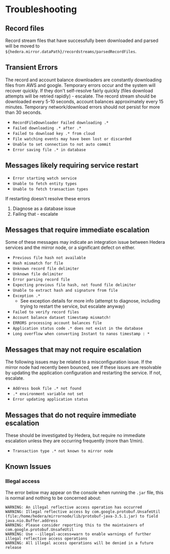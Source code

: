 # Troubleshooting

## Record files

Record stream files that have successfully been downloaded and parsed will be moved to `${hedera.mirror.dataPath}/recordstreams/parsedRecordFiles`.

## Transient Errors

The record and account balance downloaders are constantly downloading files from AWS and google.
Temporary errors occur and the system will recover quickly.
If they don't self-resolve fairly quickly (files download attempts will be retried rapidly) - escalate.
The record stream should be downloaded every 5-10 seconds, account balances approximately every 15 minutes.
Temporary network/download errors should not persist for more than 30 seconds.

- `RecordFileDownloader Failed downloading .*`
- `Failed downloading .* after .*` 
- `Failed to download key .* from cloud`
- `File watching events may have been lost or discarded`
- `Unable to set connection to not auto commit`
- `Error saving file .* in database`

## Messages likely requiring service restart

- `Error starting watch service`
- `Unable to fetch entity types`
- `Unable to fetch transaction types`

If restarting doesn't resolve these errors

1. Diagnose as a database issue
2. Failing that - escalate

## Messages that require immediate escalation

Some of these messages may indicate an integration issue between Hedera services and the mirror node, or a significant defect on either.

- `Previous file hash not available`
- `Hash mismatch for file`
- `Unknown record file delimiter`
- `Unknown file delimiter`
- `Error parsing record file`
- `Expecting previous file hash, not found file delimiter`
- `Unable to extract hash and signature from file`
- `Exception .*`
  - See exception details for more info (attempt to diagnose, including trying to restart the service, but escalate anyway)
- `Failed to verify record files`
- `Account balance dataset timestamp mismatch!`
- `ERRORS processing account balances file`
- `Application status code .* does not exist in the database`
- `Long overflow when converting Instant to nanos timestamp : *`

## Messages that may not require escalation

The following issues may be related to a misconfiguration issue. If the mirror node had recently been bounced, see if these
issues are resolvable by updating the application configuration and restarting the service. If not, escalate.

- `Address book file .* not found`
- `.* environment variable not set`
- `Error updating application status`

## Messages that do not require immediate escalation

These should be investigated by Hedera, but require no immediate escalation unless they are occurring frequently (more than 1/min).

- `Transaction type .* not known to mirror node`

## Known Issues

### Illegal access

The error below may appear on the console when running the `.jar` file, this is normal and nothing to be concerned about:

```code
WARNING: An illegal reflective access operation has occurred
WARNING: Illegal reflective access by com.google.protobuf.UnsafeUtil (file:/home/hedera/mirrornode/lib/protobuf-java-3.5.1.jar) to field java.nio.Buffer.address
WARNING: Please consider reporting this to the maintainers of com.google.protobuf.UnsafeUtil
WARNING: Use --illegal-access=warn to enable warnings of further illegal reflective access operations
WARNING: All illegal access operations will be denied in a future release
```
